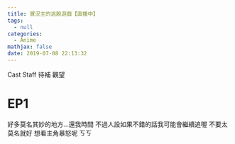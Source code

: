 ```yaml
---
title: 實況主的逃脫遊戲【直播中】
tags:
  - null
categories:
  - Anime
mathjax: false
date: 2019-07-08 22:13:32
---
```


Cast
Staff
待補 觀望
<!--more-->

# EP1
好多莫名其妙的地方...還我時間
不過人設如果不錯的話我可能會繼續追喔 不要太莫名就好
想看主角暴怒呢 ㄎㄎ